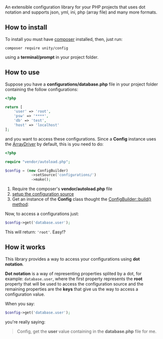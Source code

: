 An extensible configuration library for your PHP projects that uses dot notation and supports json, yml, ini, php (array file) and many more formats.

## How to install
To install you must have <a href="https://getcomposer.org/">composer</a> installed, then, just run:
    
    composer require unity/config

using a **terminal/prompt** in your project folder.

## How to use

Suppose you have a **configurations/database.php** file in your project folder containing the follow configurations:

```php
<?php

return [
    'user' => 'root',
    'psw' => '****',
    'db' => 'test',
    'host' => 'localhost'
];
```
and you want to access these configurations. Since a **Config** instance uses the [ArrayDriver](https://unity-framework.github.com/Config/Drivers/ArrayDriver) by default, this is you need to do:

```php
<?php

require "vendor/autoload.php";

$config = (new ConfigBuilder)
            ->setSource('configurations/')
            ->make();
```

1. Require the composer's **vendor/autoload.php** file
2. <a href="#">setup the configuration source</a>
3. Get an instance of the **Config** class thought the <a href="https://unity-framework.github.com/Config/docs/ConfigBuilder/index.md">ConfigBuilder::build() method</a>:

Now, to access a configurations just:

```php
$config->get('database.user');
```
This will return: `'root'`. Easy!?

## How it works
This library provides a way to access your configurations using **dot notation**.

**Dot notation** is a way of representing properties splited by a dot, for example: `database.user`, where the first property represents the **root** property that will be used to access the configuration source and the remaining properties are the **keys** that give us the way to access a configuration value.

When you say:

```php
$config->get('database.user');
```

you're really saying:

> Config, get the **user** value containing in the **database.php** file for me.

